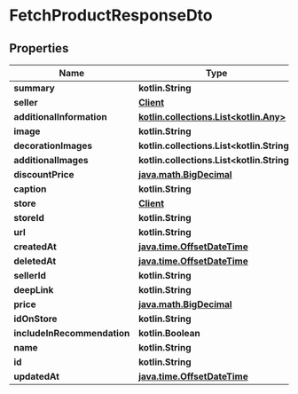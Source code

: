 
# FetchProductResponseDto

## Properties
Name | Type | Description | Notes
------------ | ------------- | ------------- | -------------
**summary** | **kotlin.String** |  | 
**seller** | [**Client**](Client.md) |  | 
**additionalInformation** | [**kotlin.collections.List&lt;kotlin.Any&gt;**](kotlin.Any.md) |  | 
**image** | **kotlin.String** |  | 
**decorationImages** | **kotlin.collections.List&lt;kotlin.String&gt;** |  | 
**additionalImages** | **kotlin.collections.List&lt;kotlin.String&gt;** |  | 
**discountPrice** | [**java.math.BigDecimal**](java.math.BigDecimal.md) |  | 
**caption** | **kotlin.String** |  | 
**store** | [**Client**](Client.md) |  | 
**storeId** | **kotlin.String** |  | 
**url** | **kotlin.String** |  | 
**createdAt** | [**java.time.OffsetDateTime**](java.time.OffsetDateTime.md) |  | 
**deletedAt** | [**java.time.OffsetDateTime**](java.time.OffsetDateTime.md) |  | 
**sellerId** | **kotlin.String** |  | 
**deepLink** | **kotlin.String** |  | 
**price** | [**java.math.BigDecimal**](java.math.BigDecimal.md) |  | 
**idOnStore** | **kotlin.String** |  | 
**includeInRecommendation** | **kotlin.Boolean** |  | 
**name** | **kotlin.String** |  | 
**id** | **kotlin.String** |  | 
**updatedAt** | [**java.time.OffsetDateTime**](java.time.OffsetDateTime.md) |  | 



